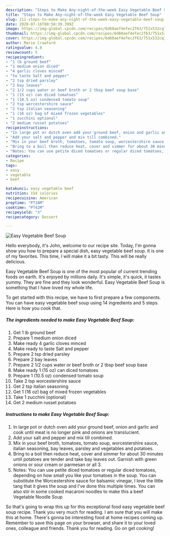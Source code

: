 ```yaml
---
description: "Steps to Make Any-night-of-the-week Easy Vegetable Beef Soup"
title: "Steps to Make Any-night-of-the-week Easy Vegetable Beef Soup"
slug: 211-steps-to-make-any-night-of-the-week-easy-vegetable-beef-soup
date: 2020-07-16T00:58:39.399Z
image: https://img-global.cpcdn.com/recipes/6d60aef4efec2f63/751x532cq70/easy-vegetable-beef-soup-recipe-main-photo.jpg
thumbnail: https://img-global.cpcdn.com/recipes/6d60aef4efec2f63/751x532cq70/easy-vegetable-beef-soup-recipe-main-photo.jpg
cover: https://img-global.cpcdn.com/recipes/6d60aef4efec2f63/751x532cq70/easy-vegetable-beef-soup-recipe-main-photo.jpg
author: Marie Crawford
ratingvalue: 4.8
reviewcount: 5
recipeingredient:
- "1 lb ground beef"
- "1 medium onion diced"
- "4 garlic cloves minced"
- "to taste Salt and pepper"
- "2 tsp dried parsley"
- "2 bay leaves"
- "2 1/2 cups water or beef broth or 2 tbsp beef soup base"
- "1 (15 oz) can diced tomatoes"
- "1 (10.5 oz) condensed tomato soup"
- "2 tsp worcestershire sauce"
- "2 tsp italian seasoning"
- "1 (16 oz) bag of mixed frozen vegetables"
- "1 zucchini optional"
- "2 medium russet potatoes"
recipeinstructions:
- "In large pot or dutch oven add your ground beef, onion and garlic and cook until meat is no longer pink and onions are translucient."
- "Add your salt and pepper and mix till combined."
- "Mix in your beef broth, tomatoes, tomato soup, worcestershire sauce, italian seasoning, bay leaves, parsley and vegetables and potatoes."
- "Bring to a boil then reduce heat, cover and simmer for about 30 minutes until potatoes are tender and take bay leaves out. Garnish with green onions or sour cream or parmesan or all 3."
- "Notes: You can use petite diced tomatoes or regular diced tomatoes, depending on how small you like your tomatoes in the soup. You can substitute the Worcestershire sauce for balsamic vinegar, I love the little tang that it gives the soup and I&#39;ve done this multiple times. You can also stir in some cooked macaroni noodles to make this a beef Vegetable Noodle Soup"
categories:
- Recipe
tags:
- easy
- vegetable
- beef

katakunci: easy vegetable beef 
nutrition: 154 calories
recipecuisine: American
preptime: "PT18M"
cooktime: "PT42M"
recipeyield: "3"
recipecategory: Dessert

---
```



![Easy Vegetable Beef Soup](https://img-global.cpcdn.com/recipes/6d60aef4efec2f63/751x532cq70/easy-vegetable-beef-soup-recipe-main-photo.jpg)

Hello everybody, it's John, welcome to our recipe site. Today, I'm gonna show you how to prepare a special dish, easy vegetable beef soup. It is one of my favorites. This time, I will make it a bit tasty. This will be really delicious.

Easy Vegetable Beef Soup is one of the most popular of current trending foods on earth. It's enjoyed by millions daily. It's simple, it's quick, it tastes yummy. They are fine and they look wonderful. Easy Vegetable Beef Soup is something that I have loved my whole life.




To get started with this recipe, we have to first prepare a few components. You can have easy vegetable beef soup using 14 ingredients and 5 steps. Here is how you cook that.

<!--inarticleads1-->

##### The ingredients needed to make Easy Vegetable Beef Soup:

1. Get 1 lb ground beef
1. Prepare 1 medium onion diced
1. Make ready 4 garlic cloves minced
1. Make ready to taste Salt and pepper
1. Prepare 2 tsp dried parsley
1. Prepare 2 bay leaves
1. Prepare 2 1/2 cups water or beef broth or 2 tbsp beef soup base
1. Make ready 1 (15 oz) can diced tomatoes
1. Prepare 1 (10.5 oz) condensed tomato soup
1. Take 2 tsp worcestershire sauce
1. Get 2 tsp italian seasoning
1. Get 1 (16 oz) bag of mixed frozen vegetables
1. Take 1 zucchini (optional)
1. Get 2 medium russet potatoes




<!--inarticleads2-->

##### Instructions to make Easy Vegetable Beef Soup:

1. In large pot or dutch oven add your ground beef, onion and garlic and cook until meat is no longer pink and onions are translucient.
1. Add your salt and pepper and mix till combined.
1. Mix in your beef broth, tomatoes, tomato soup, worcestershire sauce, italian seasoning, bay leaves, parsley and vegetables and potatoes.
1. Bring to a boil then reduce heat, cover and simmer for about 30 minutes until potatoes are tender and take bay leaves out. Garnish with green onions or sour cream or parmesan or all 3.
1. Notes: You can use petite diced tomatoes or regular diced tomatoes, depending on how small you like your tomatoes in the soup. You can substitute the Worcestershire sauce for balsamic vinegar, I love the little tang that it gives the soup and I&#39;ve done this multiple times. You can also stir in some cooked macaroni noodles to make this a beef Vegetable Noodle Soup




So that's going to wrap this up for this exceptional food easy vegetable beef soup recipe. Thank you very much for reading. I am sure that you will make this at home. There's gonna be interesting food at home recipes coming up. Remember to save this page on your browser, and share it to your loved ones, colleague and friends. Thank you for reading. Go on get cooking!
